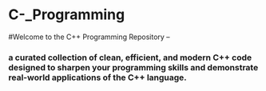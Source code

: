 # C-_Programming
#Welcome to the C++ Programming Repository –
<h3>a curated collection of clean, efficient, and modern C++ code designed to sharpen your programming skills and demonstrate real-world applications of the C++ language.</h3>
